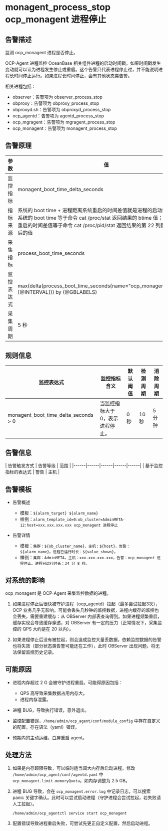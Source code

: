 # monagent_process_stop ocp_monagent 进程停止

## 告警描述

监测 ocp_monagent 进程是否停止。

OCP-Agent 进程监控 OceanBase 相关组件进程的启动时间戳，如果时间戳发生变动就可以认为进程发生停止或重启。这个告警只代表进程停止过，并不能说明进程长时间停止运行。如果进程长时间停止，会有其他状态类告警。

相关进程包括：

* observer：告警项为 observer_process_stop
* obproxy：告警项为 obproxy_process_stop
* obproxyd.sh：告警项为 obproxyd_process_stop
* ocp_agentd：告警项为 agentd_process_stop
* ocp_mgragent：告警项为 mgragent_process_stop
* ocp_monagent：告警项为 monagent_process_stop

## 告警原理

|参数     | 值                              |
|--------|---------------------------------|
|监控指标 | monagent_boot_time_delta_seconds    |
|指标来源 | 系统的 boot time + 进程距离系统重启的时间差值就是进程的启动时间。其中，系统的 boot time 等于命令 cat /proc/stat 返回结果的 btime 值；进程距离系统重启的时间差值等于命令 cat /proc/pid/stat 返回结果的第 22 列数字除以 100 后的值  |
|采集指标 | process_boot_time_seconds         |
|监控表达式 | max(delta(process_boot_time_seconds{name="ocp_monagent",@LABELS}[@INTERVAL])) by (@GBLABELS)  |
|采集周期 | 5 秒     |

## 规则信息

| 监控表达式 | 监控指标含义 | 默认阈值 | 检测周期 | 消除周期 |
|------|------|------|------|------|
| monagent_boot_time_delta_seconds > 0 | 当监控指标大于 0，表示进程停止。 | 0 秒 | 10 秒 | 5 分钟 |

## 告警信息

| 告警触发方式 | 告警等级 | 范围 |
|------|------|------|------|------|
| 基于监控指标的表达式 | 警告 | 主机 |

## 告警模板

* 告警概述

  * 模板：`${alarm_target} ${alarm_name}`
  * 样例：`alarm_template_id=0:ob_cluster=AdminMETA-12:host=xxx.xxx.xxx.xxx ocp_monagent 进程停止`

* 告警详情

  * 模板：`集群：${ob_cluster_name}，主机：${host}，告警：${alarm_name}。进程已运行时长：${value_shown}。`
  * 样例：`集群：AdminMETA，主机：xxx.xxx.xxx.xxx，告警：ocp_monagent 进程停止。进程已运行时长：34 分 8 秒。`

## 对系统的影响

ocp_monagent 是 OCP-Agent 采集监控数据的进程。

1. 如果进程停止后很快被守护进程（ocp_agentd）拉起（最多尝试拉起3次），OCP 业务几乎无影响。可能会丢失几秒钟的监控数据，进程内缓存的监控也会丢失，需要重建缓存：从 OBServer 内部表查询得到。如果进程频繁重启，缓存实现会导致缓存穿透，对 OBServer 有一定的压力（正常情况下，采集监控的 QPS 大约是在 20 以内）。

2. 如果进程停止后没有被拉起，则会造成监控大量丢数据，依赖监控数据的告警也将失效（部分状态类告警可能还在工作），此时 OBServer 出现问题，将无法保留监控历史记录。

## 可能原因

* 进程内存超过 2 G 会被守护进程重启。可能得原因包括：

  * QPS 高导致采集数据占用内存大。
  * 进程内存泄露。

* 进程 BUG，导致执行错误，意外退出。

* 监控配置错误，`/home/admin/ocp_agent/conf/module_config` 中存在自定义的配置，存在语法（yaml）错误。

* 预期内的主动运维，白屏重启 agent。

## 处理方法

1. 如果是内存超限导致，可以临时适当调大内存后启动进程。修改 `/home/admin/ocp_agent/conf/agentd.yaml` 中 `ocp_monagent.limit.memoryQuota`，如内存调整为 2.5 GB。

2. 进程 BUG 导致，会在 `ocp_monagent.error.log` 中记录日志，可以搜索 panic 关键字确认。此时可以尝试启动进程（守护进程会尝试拉起，若失败请人工拉起）。

    ```shell
    /home/admin/ocp_agentctl service start ocp_monagent
    ```

3. 配置错误导致进程重启失败，可尝试先更正自定义配置，然后启动进程。
